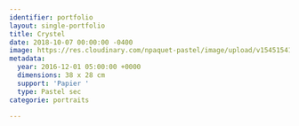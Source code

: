 ```yaml
---
identifier: portfolio
layout: single-portfolio
title: Crystel
date: 2018-10-07 00:00:00 -0400
image: https://res.cloudinary.com/npaquet-pastel/image/upload/v1545154172/Crystel-pastel-38-X-28-cm-2016.jpg
metadata:
  year: 2016-12-01 05:00:00 +0000
  dimensions: 38 x 28 cm
  support: 'Papier '
  type: Pastel sec
categorie: portraits

---
```


